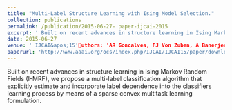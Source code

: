 ```yaml
---
title: "Multi-Label Structure Learning with Ising Model Selection."
collection: publications
permalink: /publication/2015-06-27- paper-ijcai-2015
excerpt: ' Built on recent advances in structure learning in Ising Markov Random Fields (I-MRF), we propose a multi-label classification algorithm that explicitly estimate and incorporate label dependence into the classifiers learning process by means of a sparse convex multitask learning formulation.'
date: 2015-06-27
venue: ' IJCAI&apos;15'uthors: 'AR Goncalves, FJ Von Zuben, A Banerjee'
paperurl: 'http://www.aaai.org/ocs/index.php/IJCAI/IJCAI15/paper/download/11216/11231'
---
```

 Built on recent advances in structure learning in Ising Markov Random Fields (I-MRF), we propose a multi-label classification algorithm that explicitly estimate and incorporate label dependence into the classifiers learning process by means of a sparse convex multitask learning formulation.
